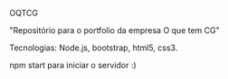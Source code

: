 OQTCG

"Repositório para o portfolio da empresa O que tem CG"

Tecnologias: Node.js, bootstrap, html5, css3.

npm start para iniciar o servidor :)